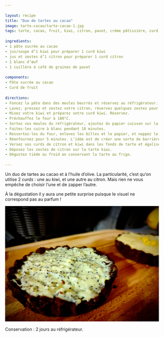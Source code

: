 ```yaml
---

layout: recipe
title: "Duo de tartes au cacao"
image: tarte-cacao/tarte-cacao-1.jpg
tags: tarte, cacao, fruit, kiwi, citron, pavot, crème pâtissière, curd, huile d’olive

ingredients:
- 1 pâte sucrée au cacao
- jus/soupe d’1 kiwi pour préparer 1 curd kiwi
- jus et zestes d’1 citron pour préparer 1 curd citron
- 1 blanc d’œuf
- 1 cuillère à café de graines de pavot

components:
- Pâte sucrée au cacao
- Curd de fruit

directions:
- Foncez la pâte dans des moules beurrés et réservez au réfrigérateur.
- Lavez, pressez et zestez votre citron, réservez quelques zestes pour la décoration et préparez votre curd citron. Incorporez les graines de pavot tout à la fin hors du feu avant de réserver.
- Mixez votre kiwi et préparez votre curd kiwi. Réservez.
- Préchauffez le four à 180°C.
- Sortez vos moules du réfrigérateur, ajoutez du papier cuisson sur la pâte puis déposez des cailloux ou des billes de cuisson.
- Faites-les cuire à blanc pendant 10 minutes.
- Ressortez-les du four, enlevez les billes et le papier, et nappez le fond de blanc d’œuf.
- Réenfournez pour 5 minutes. L’idée est de créer une sorte de barrière afin que la crème ne vienne pas rendre le fond de tarte trop humide.
- Versez vos curds de citron et kiwi dans les fonds de tarte et égalisez.
- Déposez les zestes de citron sur la tarte kiwi.
- Dégustez tiède ou froid en conservant la tarte au frigo.

---
```


Un duo de tartes au cacao et à l’huile d’olive. La particularité, c’est qu’on utilise 2 <i lang="en">curds</i>&nbsp;: une au kiwi, et une autre au citron. Mais rien ne vous empêche de choisir l’une et de zapper l’autre.

À la dégustation il y aura une petite surprise puisque le visuel ne correspond pas au parfum&nbsp;!

![La surprise, c’est que ce qui semble être une tarte au kiwi est en réalité une tarte au citron, et vice-versa.](../images/tarte-cacao/tarte-cacao-2.jpg)

Conservation&nbsp;: 2 jours au réfrigérateur.